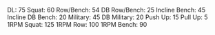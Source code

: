 DL: 75
 Squat: 60
 Row/Bench: 54
 DB Row/Bench: 25
 Incline Bench: 45
 Incline DB Bench: 20
 Military: 45
 DB Military: 20
 Push Up: 15
 Pull Up: 5
 1RPM Squat: 125
 1RPM Row: 100
 1RPM Bench: 90

